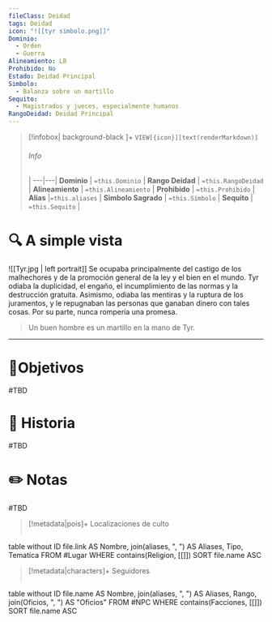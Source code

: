 ```yaml
---
fileClass: Deidad
tags: Deidad
icon: "![[tyr simbolo.png]]"
Dominio:
  - Orden
  - Guerra
Alineamiento: LB
Prohibido: No
Estado: Deidad Principal
Simbolo:
  - Balanza sobre un martillo
Sequito:
  - Magistrados y jueces, especialmente humanos
RangoDeidad: Deidad Principal
---
```


> [!infobox| background-black ]+
`VIEW[{icon}][text(renderMarkdown)]`
> ###### Info
>  |
> ---|---|
> **Dominio** | `=this.Dominio` |
> **Rango Deidad** | `=this.RangoDeidad` |
> **Alineamiento** | `=this.Alineamiento` |
> **Prohibido** | `=this.Prohibido` |
> **Alias** |`=this.aliases` |
> **Simbolo Sagrado** | `=this.Simbolo` |
> **Sequito** | `=this.Sequito` |
# 🔍 A simple vista
![[Tyr.jpg | left portrait]]
Se ocupaba principalmente del castigo de los malhechores y de la promoción general de la ley y el bien en el mundo. Tyr odiaba la duplicidad, el engaño, el incumplimiento de las normas y la destrucción gratuita. Asimismo, odiaba las mentiras y la ruptura de los juramentos, y le repugnaban las personas que ganaban dinero con tales cosas. Por su parte, nunca rompería una promesa.
> Un buen hombre es un martillo en la mano de Tyr.

---
# 🎯Objetivos
#TBD
# 📜 Historia
#TBD
# ✏️ Notas
#TBD

> [!metadata|pois]+ Localizaciones de culto
> ```dataview
table without ID file.link AS Nombre, join(aliases, ", ") AS Aliases, Tipo, Tematica
FROM #Lugar
WHERE  contains(Religion, [[]])
SORT file.name ASC

> [!metadata|characters]+ Seguidores
> ```dataview
table without ID file.name AS Nombre, join(aliases, ", ") AS Aliases, Rango, join(Oficios, ", ") AS "Oficios"
FROM #NPC
WHERE  contains(Facciones, [[]])
SORT file.name ASC
